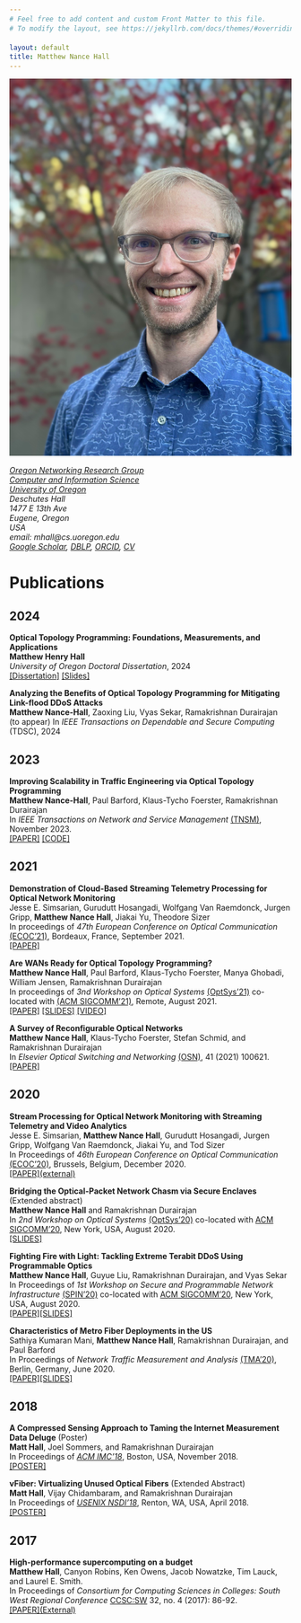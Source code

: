```yaml
---
# Feel free to add content and custom Front Matter to this file.
# To modify the layout, see https://jekyllrb.com/docs/themes/#overriding-theme-defaults

layout: default
title: Matthew Nance Hall
---
```

  
  <img height="200" 
        alt="Matthew Nance-Hall" 
        src="mnh.jpg"
        style="height: auto; width: auto\9;">
  <address>
	  <a href="http://onrg.gitlab.io">Oregon Networking Research Group</a><br>
    <a href="http://cs.uoregon.edu">Computer and Information Science</a><br>
    <a href="https://uoregon.edu">University of Oregon</a><br>
		  Deschutes Hall<br>
      1477 E 13th Ave<br>
      Eugene, Oregon<br>
      USA<br>
  </address>
  <address>
    email: mhall@cs.uoregon.edu<br>
    <a href="https://scholar.google.com/citations?hl=en&user=ED-UBG8AAAAJ">Google Scholar</a>,
    <a href="https://dblp.org/pid/270/6076.html">DBLP</a>,
	<a href="https://orcid.org/0000-0002-0802-2920">ORCID</a>,
    <a href="https://mattall.github.io/CV.pdf">CV</a>
  </address>

<!-- # Matthew Nance Hall
### PhD Candidate, University of Oregon, Computer and Information Science. Drummer and Networking Person

## About
(This site is currently under construction.) 

I’m a PhD candidate in the Oregon Networking Research Group at the University of Oregon. I work with Prof. Ramakrishnan Durairajan on novel frameworks for reconfigurable optical networks and applications thereof. --> 

# Publications

## 2024

**Optical Topology Programming: Foundations, Measurements, and Applications**\
**Matthew Henry Hall**\
*University of Oregon Doctoral Dissertation*, 2024\
[[Dissertation]]({{site.baseurl}}/papers/Dissertation.pdf) [[Slides]]({{site.baseurl}}/slides/Defense_slides.pdf)


**Analyzing the Benefits of Optical Topology Programming for Mitigating Link-flood DDoS Attacks**\
**Matthew Nance-Hall**, Zaoxing Liu, Vyas Sekar, Ramakrishnan Durairajan \
(to appear) In *IEEE Transactions on Dependable and Secure Computing* (TDSC), 2024

## 2023
**Improving Scalability in Traffic Engineering via Optical Topology Programming**\
**Matthew Nance-Hall**, Paul Barford, Klaus-Tycho Foerster, Ramakrishnan Durairajan \
In *IEEE Transactions on Network and Service Management* [(TNSM)](https://ieeexplore.ieee.org/xpl/RecentIssue.jsp?punumber=4275028), November 2023.\
[[PAPER]]({{site.baseurl}}/papers/TNSM_2023_GreyLambda.pdf) [[CODE]](https://github.com/mattall/topology-programming)

## 2021
**Demonstration of Cloud-Based Streaming Telemetry Processing for Optical Network Monitoring**\
Jesse E. Simsarian, Gurudutt Hosangadi, Wolfgang Van Raemdonck, Jurgen Gripp, **Matthew Nance Hall**, Jiakai Yu, Theodore Sizer \
In proceedings of *47th European Conference on Optical Communication* [(ECOC’21)](https://www.ecoc2021.org/), Bordeaux, France, September 2021.\
[[PAPER]]((https://ieeexplore.ieee.org/abstract/document/9605813))


**Are WANs Ready for Optical Topology Programming?**\
**Matthew Nance Hall**, Paul Barford, Klaus-Tycho Foerster, Manya Ghobadi, William Jensen, Ramakrishnan Durairajan\
In proceedings of *3nd Workshop on Optical Systems* [(OptSys’21)](https://conferences.sigcomm.org/sigcomm/2021/workshop-optsys.html) co-located with [(ACM SIGCOMM’21)](https://conferences.sigcomm.org/sigcomm/2021/), Remote, August 2021.\
[[PAPER]]({{site.baseurl}}/papers/OptSys_2021_TP.pdf) [[SLIDES]]({{site.baseurl}}/slides/OptSys_2021_TP.pdf) [[VIDEO]](https://www.youtube.com/watch?v=tuYUyAo0RBM)


**A Survey of Reconfigurable Optical Networks**\
**Matthew Nance Hall**, Klaus-Tycho Foerster, Stefan Schmid, and Ramakrishnan Durairajan\
In *Elsevier Optical Switching and Networking* [(OSN)](https://www.journals.elsevier.com/optical-switching-and-networking), 41 (2021) 100621.\
[[PAPER]]({{site.baseurl}}/papers/OSN_2021_ReNetsSurvey.pdf)

## 2020

**Stream Processing for Optical Network Monitoring with Streaming Telemetry and Video Analytics**\
Jesse E. Simsarian, **Matthew Nance Hall**, Gurudutt Hosangadi, Jurgen Gripp, Wolfgang Van Raemdonck, Jiakai Yu, and Tod Sizer\
In Proceedings of *46th European Conference on Optical Communication* [(ECOC’20)](https://ecoco2020.org/), Brussels, Belgium, December 2020.\
[[PAPER]\(external\)](https://ieeexplore.ieee.org/abstract/document/9333169)

**Bridging the Optical-Packet Network Chasm via Secure Enclaves** (Extended abstract)\
**Matthew Nance Hall** and Ramakrishnan Durairajan\
In *2nd Workshop on Optical Systems* [(OptSys’20)](https://ecoco2020.org/) co-located with [ACM SIGCOMM’20](https://conferences.sigcomm.org/sigcomm/2020/), New York, USA, August 2020.\
[[SLIDES]]({{site.baseurl}}/slides/OptSys2020.pdf)

**Fighting Fire with Light: Tackling Extreme Terabit DDoS Using Programmable Optics**\
**Matthew Nance Hall**, Guyue Liu, Ramakrishnan Durairajan, and Vyas Sekar\
In Proceedings of *1st Workshop on Secure and Programmable Network Infrastructure* [(SPIN’20)](https://conferences.sigcomm.org/sigcomm/2020/workshop-spin.html) co-located with [ACM SIGCOMM’20](https://conferences.sigcomm.org/sigcomm/2020/), New York, USA, August 2020.\
[[PAPER]]({{site.baseurl}}/papers/SPIN20_DDoS_Defense.pdf)[[SLIDES]]({{site.baseurl}}/slides/Fighting_Fire_with_Light.pdf)

**Characteristics of Metro Fiber Deployments in the US**\
Sathiya Kumaran Mani, **Matthew Nance Hall**, Ramakrishnan Durairajan, and Paul Barford\
In Proceedings of *Network Traffic Measurement and Analysis* [(TMA’20)](https://tma.ifip.org/2020/), Berlin, Germany, June 2020.\
[[PAPER]]({{site.baseurl}}/papers/TMA2020-metroFiber.pdf)[[SLIDES]]({{site.baseurl}}/slides/TMA2020-metroFiber-slides.pdf)

## 2018

**A Compressed Sensing Approach to Taming the Internet Measurement Data Deluge** (Poster)\
**Matt Hall**, Joel Sommers, and Ramakrishnan Durairajan\
In Proceedings of [*ACM IMC’18*](http://conferences2.sigcomm.org/imc/2018/), Boston, USA, November 2018.\
[[POSTER]]({{site.baseurl}}/posters/IMC-2018a.pdf#view=FitH)

**vFiber: Virtualizing Unused Optical Fibers** (Extended Abstract)\
**Matt Hall**, Vijay Chidambaram, and Ramakrishnan Durairajan\
In Proceedings of [*USENIX NSDI’18*](https://www.usenix.org/conference/nsdi18), Renton, WA, USA, April 2018.\
[[POSTER]]({{site.baseurl}}/posters/NSDI-2018.pdf#view=FitH)

## 2017

**High-performance supercomputing on a budget**\
**Matthew Hall**, Canyon Robins, Ken Owens, Jacob Nowatzke, Tim Lauck, and Laurel E. Smith.\
In Proceedings of *Consortium for Computing Sciences in Colleges: South West Regional Conference* [CCSC:SW](http://www.ccsc.org/southwestern/2017/index.php) 32, no. 4 (2017): 86-92.\
[[PAPER]\(External\)](https://dl.acm.org/doi/abs/10.5555/3055338.3055354)


